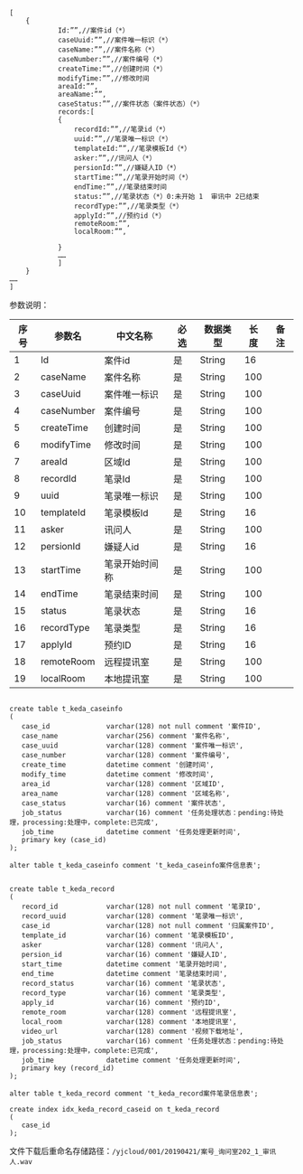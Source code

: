 ```
[
    {
			Id:””,//案件id（*）
            caseUuid:””,//案件唯一标识（*）
			caseName:””,//案件名称（*）
			caseNumber:””,//案件编号（*）
            createTime:””,//创建时间（*）
            modifyTime:””,//修改时间
			areaId:””,
			areaName:””,
            caseStatus:””,//案件状态（案件状态）（*）
            records:[
            {
	            recordId:””,//笔录id（*）
	            uuid:””,//笔录唯一标识（*）
	            templateId:””,//笔录模板Id（*）
	            asker:””,//讯问人（*）
	            persionId:””,//嫌疑人ID（*）
	            startTime:””,//笔录开始时间（*）
                endTime:””,//笔录结束时间
                status:””,//笔录状态（*）0:未开始 1  审讯中 2已结束
                recordType:””,//笔录类型（*）
                applyId:””,//预约id（*）
                remoteRoom:””,
                localRoom:””,
	
            }
            ……
            ]
    }
……
]
```

参数说明：

|序号	|参数名|	中文名称|	必选|	数据类型|	长度|	备注|
|-------|-----|--------|-------|-----------|--------|-------|
|1	|Id	|案件id	|是	|String	|16 |	
|2	|caseName	|案件名称	|是	|String	|100|	
|3	|caseUuid	|案件唯一标识	|是	|String	|100|	
|4	|caseNumber	|案件编号	|是	|String	|100|	
|5	|createTime	|创建时间	|是	|String	|100|	
|6	|modifyTime	|修改时间	|是	|String	|100|	
|7	|areaId	|区域Id	|是	|String	|100|	
|8	|recordId	|笔录Id	|是	|String	|100|	
|9	|uuid	|笔录唯一标识	|是	|String	|100|	
|10	|templateId	|笔录模板Id	|是	|String	|16	|
|11	|asker	|讯问人	|是	|String	|100	|
|12	|persionId	|嫌疑人id	|是	|String	|16	|
|13	|startTime	|笔录开始时间称	|是	|String	|100	|
|14	|endTime	|笔录结束时间	|是	|String	|100	|
|15	|status	|笔录状态	|是	|String	|16	|
|16	|recordType	|笔录类型	|是	|String	|16	|
|17	|applyId	|预约ID	|是	|String	|16	|
|18	|remoteRoom	|远程提讯室	|是	|String	|100	|
|19	|localRoom	|本地提讯室	|是	|String	|100	|

```mysql

create table t_keda_caseinfo
(
   case_id              varchar(128) not null comment '案件ID',
   case_name            varchar(256) comment '案件名称',
   case_uuid            varchar(128) comment '案件唯一标识',
   case_number          varchar(128) comment '案件编号',
   create_time          datetime comment '创建时间',
   modify_time          datetime comment '修改时间',
   area_id              varchar(128) comment '区域ID',
   area_name            varchar(128) comment '区域名称',
   case_status          varchar(16) comment '案件状态',
   job_status           varchar(16) comment '任务处理状态：pending:待处理，processing:处理中，complete:已完成',
   job_time             datetime comment '任务处理更新时间',
   primary key (case_id)
);

alter table t_keda_caseinfo comment 't_keda_caseinfo案件信息表';


create table t_keda_record
(
   record_id            varchar(128) not null comment '笔录ID',
   record_uuid          varchar(128) comment '笔录唯一标识',
   case_id              varchar(128) not null comment '归属案件ID',
   template_id          varchar(16) comment '笔录模板ID',
   asker                varchar(128) comment '讯问人',
   persion_id           varchar(16) comment '嫌疑人ID',
   start_time           datetime comment '笔录开始时间',
   end_time             datetime comment '笔录结束时间',
   record_status        varchar(16) comment '笔录状态',
   record_type          varchar(16) comment '笔录类型',
   apply_id             varchar(16) comment '预约ID',
   remote_room          varchar(128) comment '远程提讯室',
   local_room           varchar(128) comment '本地提讯室',
   video_url            varchar(128) comment '视频下载地址',
   job_status           varchar(16) comment '任务处理状态：pending:待处理，processing:处理中，complete:已完成',
   job_time             datetime comment '任务处理更新时间',
   primary key (record_id)
);

alter table t_keda_record comment 't_keda_record案件笔录信息表';

create index idx_keda_record_caseid on t_keda_record
(
   case_id
);

```

文件下载后重命名存储路径：`/yjcloud/001/20190421/案号_询问室202_1_审讯人.wav`